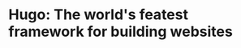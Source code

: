 Hugo: The world's featest framework for building websites
=========================================================

